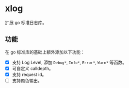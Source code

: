 # xlog

扩展 go 标准日志库。

## 功能

在 go 标准库的基础上额外添加以下功能：

- [x] 支持 Log Level, 添加 `Debug*`, `Info*`, `Error*`, `Warn*` 等函数。
- [x] 可自定义 calldepth。
- [x] 支持 request id。
- [ ] 支持颜色输出。
